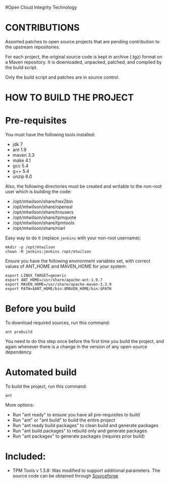 #Open Cloud Integrity Technology

CONTRIBUTIONS
=============

Assorted patches to open source projects that are pending contribution
to the upstream repositories.

For each project, the original source code is kept in archive (.tgz) 
format on a Maven repository. It is downloaded, unpacked, patched, and 
compiled by the build script. 

Only the build script and patches are in source control. 


HOW TO BUILD THE PROJECT
========================

# Pre-requisites

You must have the following tools installed:
  
* jdk 7
* ant 1.9
* maven 3.3
* make 4.1
* gcc 5.4
* g++ 5.4
* unzip 6.0

Also, the following directories must be created and writable to the
non-root user which is building the code:

* /opt/mtwilson/share/hex2bin
* /opt/mtwilson/share/openssl
* /opt/mtwilson/share/trousers
* /opt/mtwilson/share/tpmquote
* /opt/mtwilson/share/tpmtools
* /opt/mtwilson/share/niarl

Easy way to do it (replace `jenkins` with your non-root username):

    mkdir -p /opt/mtwilson
    chown -R jenkins:jenkins /opt/mtwilson

Ensure you have the following environment variables set, with correct
values of ANT_HOME and MAVEN_HOME for your system:

    export LINUX_TARGET=generic
    export ANT_HOME=/usr/share/apache-ant-1.9.7
    export MAVEN_HOME=/usr/share/apache-maven-3.3.9
    export PATH=$ANT_HOME/bin:$MAVEN_HOME/bin:$PATH

# Before you build

To download required sources, run this command:

    ant prebuild

You need to do this step once before the first time
you build the project, and again whenever there is a
change in the version of any open-source dependency.

# Automated build

To build the project, run this command:

    ant

More options:

  * Run "ant ready" to ensure you have all pre-requisites to build
  * Run "ant" or "ant build" to build the entire project
  * Run "ant ready build packages" to clean build and generate packages
  * Run "ant build packages" to rebuild only and generate packages
  * Run "ant packages" to generate packages (requires prior build)

# Included:

* TPM Tools v 1.3.8: Was modified to support additional parameters. The source code can be obtained through [Sourceforge](https://sourceforge.net/projects/trousers/files/tpm-tools/1.3.8)

